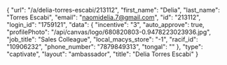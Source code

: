 {
    "url": "\/a\/delia-torres-escabi\/213112",
    "first_name": "Delia",
    "last_name": "Torres Escabi",
    "email": "naomidelia.7@gmail.com",
    "id": "213112",
    "login_id": "1759121",
    "data": {
        "incentive": "3",
        "auto_approve": true,
        "profilePhoto": "\/api\/canvas\/logo\/680820803-0.9478223023936.jpg",
        "job_title": "Sales Colleague",
        "local_macys_store": "-1",
        "racif_id": "10906232",
        "phone_number": "7879849313",
        "tongal": ""
    },
    "type": "captivate",
    "layout": "ambassador",
    "title": "Delia Torres Escabi"
}